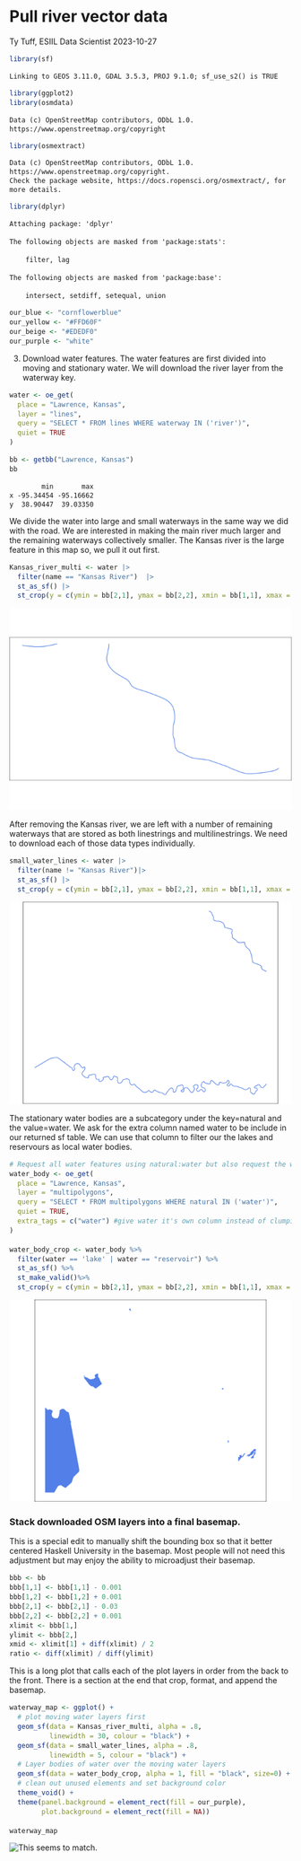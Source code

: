 Pull river vector data
================
Ty Tuff, ESIIL Data Scientist
2023-10-27

``` r
library(sf)
```

    Linking to GEOS 3.11.0, GDAL 3.5.3, PROJ 9.1.0; sf_use_s2() is TRUE

``` r
library(ggplot2)
library(osmdata)
```

    Data (c) OpenStreetMap contributors, ODbL 1.0. https://www.openstreetmap.org/copyright

``` r
library(osmextract)
```

    Data (c) OpenStreetMap contributors, ODbL 1.0. https://www.openstreetmap.org/copyright.
    Check the package website, https://docs.ropensci.org/osmextract/, for more details.

``` r
library(dplyr)
```


    Attaching package: 'dplyr'

    The following objects are masked from 'package:stats':

        filter, lag

    The following objects are masked from 'package:base':

        intersect, setdiff, setequal, union

``` r
our_blue <- "cornflowerblue"
our_yellow <- "#FFD60F"
our_beige <- "#EDEDF0"
our_purple <- "white"
```

3.  Download water features. The water features are first divided into
    moving and stationary water. We will download the river layer from
    the waterway key.

``` r
water <- oe_get(
  place = "Lawrence, Kansas", 
  layer = "lines",
  query = "SELECT * FROM lines WHERE waterway IN ('river')",
  quiet = TRUE
)
```

``` r
bb <- getbb("Lawrence, Kansas")
bb
```

            min       max
    x -95.34454 -95.16662
    y  38.90447  39.03350

We divide the water into large and small waterways in the same way we
did with the road. We are interested in making the main river much
larger and the remaining waterways collectively smaller. The Kansas
river is the large feature in this map so, we pull it out first.

``` r
Kansas_river_multi <- water |>
  filter(name == "Kansas River")  |> 
  st_as_sf() |>
  st_crop(y = c(ymin = bb[2,1], ymax = bb[2,2], xmin = bb[1,1], xmax = bb[1,2]))
```

![](Pull_river_vector_data_files/figure-gfm/unnamed-chunk-6-1.png)

After removing the Kansas river, we are left with a number of remaining
waterways that are stored as both linestrings and multilinestrings. We
need to download each of those data types individually.

``` r
small_water_lines <- water |>
  filter(name != "Kansas River")|>
  st_as_sf() |>
  st_crop(y = c(ymin = bb[2,1], ymax = bb[2,2], xmin = bb[1,1], xmax = bb[1,2]))
```

![](Pull_river_vector_data_files/figure-gfm/unnamed-chunk-8-1.png)

The stationary water bodies are a subcategory under the key=natural and
the value=water. We ask for the extra column named water to be include
in our returned sf table. We can use that column to filter our the lakes
and reservours as local water bodies.

``` r
# Request all water features using natural:water but also request the water tag be given it's own column. 
water_body <- oe_get(
  place = "Lawrence, Kansas", 
  layer = "multipolygons",
  query = "SELECT * FROM multipolygons WHERE natural IN ('water')",
  quiet = TRUE,
  extra_tags = c("water") #give water it's own column instead of clumping in supplimentary list
)

water_body_crop <- water_body %>%
  filter(water == 'lake' | water == "reservoir") %>%
  st_as_sf() %>%
  st_make_valid()%>%
  st_crop(y = c(ymin = bb[2,1], ymax = bb[2,2], xmin = bb[1,1], xmax = bb[1,2]))
```

![](Pull_river_vector_data_files/figure-gfm/unnamed-chunk-10-1.png)

### Stack downloaded OSM layers into a final basemap.

This is a special edit to manually shift the bounding box so that it
better centered Haskell University in the basemap. Most people will not
need this adjustment but may enjoy the ability to microadjust their
basemap.

``` r
bbb <- bb
bbb[1,1] <- bbb[1,1] - 0.001
bbb[1,2] <- bbb[1,2] + 0.001
bbb[2,1] <- bbb[2,1] - 0.03
bbb[2,2] <- bbb[2,2] + 0.001
xlimit <- bbb[1,]
ylimit <- bbb[2,] 
xmid <- xlimit[1] + diff(xlimit) / 2 
ratio <- diff(xlimit) / diff(ylimit)
```

This is a long plot that calls each of the plot layers in order from the
back to the front. There is a section at the end that crop, format, and
append the basemap.

``` r
waterway_map <- ggplot() +
  # plot moving water layers first
  geom_sf(data = Kansas_river_multi, alpha = .8,
          linewidth = 30, colour = "black") +
  geom_sf(data = small_water_lines, alpha = .8,
          linewidth = 5, colour = "black") +
  # Layer bodies of water over the moving water layers
  geom_sf(data = water_body_crop, alpha = 1, fill = "black", size=0) +
  # clean out unused elements and set background color
  theme_void() +
  theme(panel.background = element_rect(fill = our_purple),
        plot.background = element_rect(fill = NA))

waterway_map
```

![This seems to
match.](Pull_river_vector_data_files/figure-gfm/unnamed-chunk-12-1.png)

